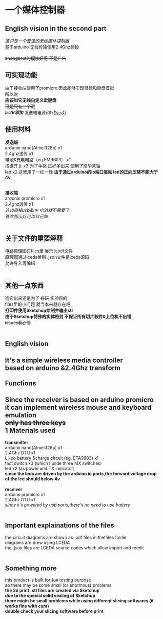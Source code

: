 一个媒体控制器
====
English vision in the second part
----
*这只是一个普通的无线媒体控制器*   <br>
基于arduino 无线传输使用2.4Ghz频段  <br>
<br>
~~zhongbest的模块好用 不是广告~~  <br>

可实现功能 
----
由于接收端使用了promicro 因此能够实现鼠标和键盘模拟  <br>
所以说  <br>
**应该叫它无线自定义宏键盘**  <br>
~~可是只有三个键~~  <br>
***5.26添加***  发送端电源和tx指示灯 <br>

使用材料
----
**发送端**  <br>
ardunio nano(Atmel328p) x1  <br>
2.4ghz透传 x1  <br>
电池&充电电路（eg.FM9603） x1 <br>
按键开关 x3 为了手感 ~~正好多出来~~ 使用了凯华茶轴 <br>
led x2 这里用了一红一绿 **由于通过arduino的io端口驱动 led的正向压降不能大于4v**<br>
<br>

**接收端** <br>
ardunio promicro x1  <br>
2.4ghz透传  x1  <br>
*这边直接usb取电 电池就不需要了*  <br>
*喜欢指示灯可以自己加*  <br>
<br>

关于文件的重要解释
----
电路原理图在files里 展示为pdf文件   <br>
原理图通过lceda绘制 .json文件是lceda源码   <br> 
允许导入再编辑  <br>
<br>

其他一点东西
----
造它出来还是为了 ~~好玩~~ 实验目的  <br>
files里的小问题 就当本来就存在吧  <br>
**打印件使用Sketchup绘制并输出stl**  <br>
**由于Sketchup特殊的实体密封 不保证所有切片软件&上位机不出错**  <br>
~~issues看心情~~ <br>
<br>

English vision
----
**It's a simple wireless media controller** <br>
based on arduino &2.4Ghz transform <br>
<br>
Functions
----
Since the receiver is based on arduino promicro<br>
it can implement **wireless** mouse and keyboard emulation<br>
~~only has three keys~~
<br>
1
Materials used
----
**transmitter** <br>
arduino nano(Atmel328p) x1 <br>
2.4Ghz DTU x1 <br>
Li-po battery &charge circuit (eg. ETA9603) x1  <br>
tact switch x3 (which I usde three MX switches) <br>
led x2 (as power and TX indicator)<br>
**since the leds are driven by the arduino io ports,the forward voltage drop of the led should below 4v** <br>
<br>
**receiver**  <br>
arduino promicro x1 <br>
2.4Ghz DTU x1 <br>
*since it's powered by usb ports,there's no need to use battery* <br>
<br>

Important explainations of the files
----
the circuit diagrams are shown as .pdf files in the\files folder <br>
diagrams are drew using LCEDA <br>
the .json files are LCEDA source codes which allow import and reedit <br>
<br>

Something more
----
this product is built for ~~fun~~ testing purpose <br>
so there may be some small (or enormous) problems <br>
**the 3d print .stl files are created via Sketchup** <br>
**due to the special solid sealing of Sketchup**  <br>
**there might be small problems while using different slicing softwares (it works fine with cura)**  <br>
**double check your slicing software before print** <br>

